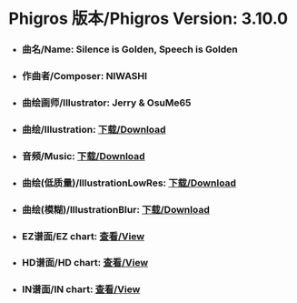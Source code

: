 
# Phigros 版本/Phigros Version:  3.10.0

- ### __曲名/Name:  Silence is Golden, Speech is Golden__

- ### __作曲者/Composer:  NIWASHI__

- ### __曲绘画师/Illustrator:  Jerry & OsuMe65__

- ### __曲绘/Illustration:  [下载/Download](https://github.com/Po6647A/PAR/releases/download/3.10.0/1064.png)__

- ### __音频/Music:  [下载/Download](https://github.com/Po6647A/PAR/releases/download/3.10.0/1725.ogg)__

- ### __曲绘(低质量)/IllustrationLowRes:  [下载/Download](https://github.com/Po6647A/PAR/releases/download/3.10.0/1556.png)__

- ### __曲绘(模糊)/IllustrationBlur:  [下载/Download](https://github.com/Po6647A/PAR/releases/download/3.10.0/1310.png)__


- ### __EZ谱面/EZ chart:  [查看/View](./EZ.json/index.html)__

- ### __HD谱面/HD chart:  [查看/View](./HD.json/index.html)__

- ### __IN谱面/IN chart:  [查看/View](./IN.json/index.html)__
